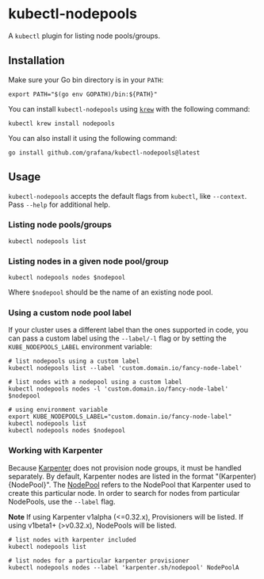 # kubectl-nodepools
A `kubectl` plugin for listing node pools/groups.

## Installation
Make sure your Go bin directory is in your `PATH`:

```shell
export PATH="$(go env GOPATH)/bin:${PATH}"
```

You can install `kubectl-nodepools` using [`krew`](https://krew.sigs.k8s.io/) with the following command:

```shell
kubectl krew install nodepools
```

You can also install it using the following command:

```
go install github.com/grafana/kubectl-nodepools@latest
```

## Usage
`kubectl-nodepools` accepts the default flags from `kubectl`, like `--context`.
Pass `--help` for additional help.

### Listing node pools/groups
```shell
kubectl nodepools list
```

### Listing nodes in a given node pool/group
```shell
kubectl nodepools nodes $nodepool
```

Where `$nodepool` should be the name of an existing node pool.

### Using a custom node pool label
If your cluster uses a different label than the ones supported in code, you can pass a custom label using the `--label/-l` flag or by setting the `KUBE_NODEPOOLS_LABEL` environment variable:

```shell
# list nodepools using a custom label
kubectl nodepools list --label 'custom.domain.io/fancy-node-label'

# list nodes with a nodepool using a custom label
kubectl nodepools nodes -l 'custom.domain.io/fancy-node-label' $nodepool

# using environment variable
export KUBE_NODEPOOLS_LABEL="custom.domain.io/fancy-node-label"
kubectl nodepools list
kubectl nodepools nodes $nodepool
```

### Working with Karpenter
Because [Karpenter](https://karpenter.sh/) does not provision node groups, it must be handled separately.
By default, Karpenter nodes are listed in the format "(Karpenter) {NodePool}".
The [NodePool](https://karpenter.sh/docs/concepts/nodepools/) refers to the NodePool that Karpenter used to create this particular node.
In order to search for nodes from particular NodePools, use the `--label` flag.

**Note** 
If using Karpenter v1alpha (<=0.32.x), Provisioners will be listed.  If using v1beta1+ (>v0.32.x), NodePools will be listed.

```shell
# list nodes with karpenter included
kubectl nodepools list

# list nodes for a particular karpenter provisioner
kubectl nodepools nodes --label 'karpenter.sh/nodepool' NodePoolA
```
